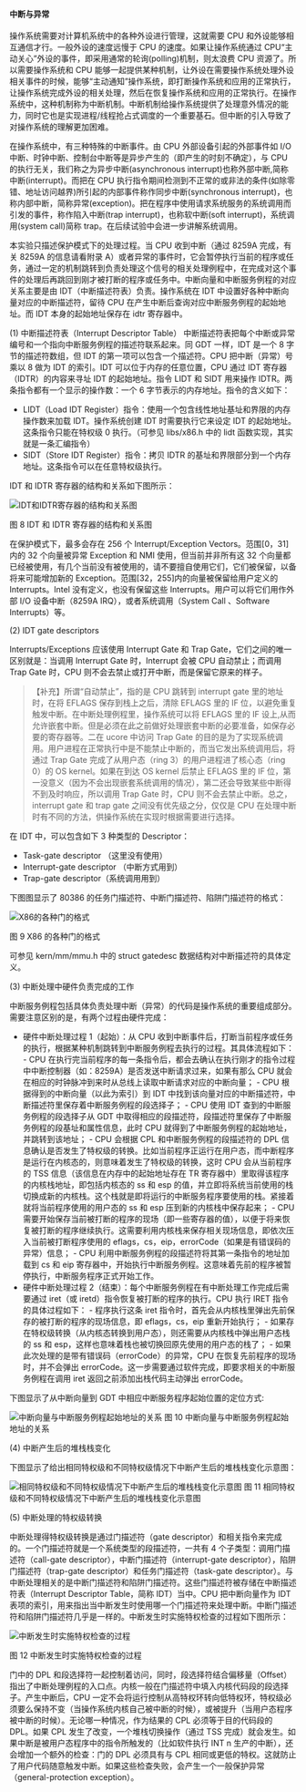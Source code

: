 #### 中断与异常

操作系统需要对计算机系统中的各种外设进行管理，这就需要 CPU 和外设能够相互通信才行。一般外设的速度远慢于 CPU 的速度。如果让操作系统通过 CPU“主动关心”外设的事件，即采用通常的轮询(polling)机制，则太浪费 CPU 资源了。所以需要操作系统和 CPU 能够一起提供某种机制，让外设在需要操作系统处理外设相关事件的时候，能够“主动通知”操作系统，即打断操作系统和应用的正常执行，让操作系统完成外设的相关处理，然后在恢复操作系统和应用的正常执行。在操作系统中，这种机制称为中断机制。中断机制给操作系统提供了处理意外情况的能力，同时它也是实现进程/线程抢占式调度的一个重要基石。但中断的引入导致了对操作系统的理解更加困难。

在操作系统中，有三种特殊的中断事件。由 CPU 外部设备引起的外部事件如 I/O 中断、时钟中断、控制台中断等是异步产生的（即产生的时刻不确定），与 CPU 的执行无关，我们称之为异步中断(asynchronous interrupt)也称外部中断,简称中断(interrupt)。而把在 CPU 执行指令期间检测到不正常的或非法的条件(如除零错、地址访问越界)所引起的内部事件称作同步中断(synchronous interrupt)，也称内部中断，简称异常(exception)。把在程序中使用请求系统服务的系统调用而引发的事件，称作陷入中断(trap interrupt)，也称软中断(soft interrupt)，系统调用(system call)简称 trap。在后续试验中会进一步讲解系统调用。

本实验只描述保护模式下的处理过程。当 CPU 收到中断（通过 8259A 完成，有关 8259A 的信息请看附录 A）或者异常的事件时，它会暂停执行当前的程序或任务，通过一定的机制跳转到负责处理这个信号的相关处理例程中，在完成对这个事件的处理后再跳回到刚才被打断的程序或任务中。中断向量和中断服务例程的对应关系主要是由 IDT（中断描述符表）负责。操作系统在 IDT 中设置好各种中断向量对应的中断描述符，留待 CPU 在产生中断后查询对应中断服务例程的起始地址。而 IDT 本身的起始地址保存在 idtr 寄存器中。

(1) 中断描述符表（Interrupt Descriptor Table）
中断描述符表把每个中断或异常编号和一个指向中断服务例程的描述符联系起来。同 GDT 一样，IDT 是一个 8 字节的描述符数组，但 IDT 的第一项可以包含一个描述符。CPU 把中断（异常）号乘以 8 做为 IDT 的索引。IDT 可以位于内存的任意位置，CPU 通过 IDT 寄存器（IDTR）的内容来寻址 IDT 的起始地址。指令 LIDT 和 SIDT 用来操作 IDTR。两条指令都有一个显示的操作数：一个 6 字节表示的内存地址。指令的含义如下：

- LIDT（Load IDT Register）指令：使用一个包含线性地址基址和界限的内存操作数来加载 IDT。操作系统创建 IDT 时需要执行它来设定 IDT 的起始地址。这条指令只能在特权级 0 执行。（可参见 libs/x86.h 中的 lidt 函数实现，其实就是一条汇编指令）
- SIDT（Store IDT Register）指令：拷贝 IDTR 的基址和界限部分到一个内存地址。这条指令可以在任意特权级执行。

IDT 和 IDTR 寄存器的结构和关系如下图所示：

![IDT和IDTR寄存器的结构和关系图](../lab1_figs/image007.png "IDT和IDTR寄存器的结构和关系图")

图 8 IDT 和 IDTR 寄存器的结构和关系图

在保护模式下，最多会存在 256 个 Interrupt/Exception Vectors。范围[0，31]内的 32 个向量被异常 Exception 和 NMI 使用，但当前并非所有这 32 个向量都已经被使用，有几个当前没有被使用的，请不要擅自使用它们，它们被保留，以备将来可能增加新的 Exception。范围[32，255]内的向量被保留给用户定义的 Interrupts。Intel 没有定义，也没有保留这些 Interrupts。用户可以将它们用作外部 I/O 设备中断（8259A IRQ），或者系统调用（System Call 、Software Interrupts）等。

(2) IDT gate descriptors

Interrupts/Exceptions 应该使用 Interrupt Gate 和 Trap Gate，它们之间的唯一区别就是：当调用 Interrupt Gate 时，Interrupt 会被 CPU 自动禁止；而调用 Trap Gate 时，CPU 则不会去禁止或打开中断，而是保留它原来的样子。

> 【补充】所谓“自动禁止”，指的是 CPU 跳转到 interrupt gate 里的地址时，在将 EFLAGS 保存到栈上之后，清除 EFLAGS 里的 IF 位，以避免重复触发中断。在中断处理例程里，操作系统可以将 EFLAGS 里的 IF 设上,从而允许嵌套中断。但是必须在此之前做好处理嵌套中断的必要准备，如保存必要的寄存器等。二在 ucore 中访问 Trap Gate 的目的是为了实现系统调用。用户进程在正常执行中是不能禁止中断的，而当它发出系统调用后，将通过 Trap Gate 完成了从用户态（ring 3）的用户进程进了核心态（ring 0）的 OS kernel。如果在到达 OS kernel 后禁止 EFLAGS 里的 IF 位，第一没意义（因为不会出现嵌套系统调用的情况），第二还会导致某些中断得不到及时响应，所以调用 Trap Gate 时，CPU 则不会去禁止中断。总之，interrupt gate 和 trap gate 之间没有优先级之分，仅仅是 CPU 在处理中断时有不同的方法，供操作系统在实现时根据需要进行选择。

在 IDT 中，可以包含如下 3 种类型的 Descriptor：

- Task-gate descriptor （这里没有使用）
- Interrupt-gate descriptor （中断方式用到）
- Trap-gate descriptor（系统调用用到）

下图图显示了 80386 的任务门描述符、中断门描述符、陷阱门描述符的格式：

![X86的各种门的格式](../lab1_figs/image008.png "X86的各种门的格式")

图 9 X86 的各种门的格式

可参见 kern/mm/mmu.h 中的 struct gatedesc 数据结构对中断描述符的具体定义。

(3) 中断处理中硬件负责完成的工作

中断服务例程包括具体负责处理中断（异常）的代码是操作系统的重要组成部分。需要注意区别的是，有两个过程由硬件完成：

- 硬件中断处理过程 1（起始）：从 CPU 收到中断事件后，打断当前程序或任务的执行，根据某种机制跳转到中断服务例程去执行的过程。其具体流程如下： - CPU 在执行完当前程序的每一条指令后，都会去确认在执行刚才的指令过程中中断控制器（如：8259A）是否发送中断请求过来，如果有那么 CPU 就会在相应的时钟脉冲到来时从总线上读取中断请求对应的中断向量； - CPU 根据得到的中断向量（以此为索引）到 IDT 中找到该向量对应的中断描述符，中断描述符里保存着中断服务例程的段选择子； - CPU 使用 IDT 查到的中断服务例程的段选择子从 GDT 中取得相应的段描述符，段描述符里保存了中断服务例程的段基址和属性信息，此时 CPU 就得到了中断服务例程的起始地址，并跳转到该地址； - CPU 会根据 CPL 和中断服务例程的段描述符的 DPL 信息确认是否发生了特权级的转换。比如当前程序正运行在用户态，而中断程序是运行在内核态的，则意味着发生了特权级的转换，这时 CPU 会从当前程序的 TSS 信息（该信息在内存中的起始地址存在 TR 寄存器中）里取得该程序的内核栈地址，即包括内核态的 ss 和 esp 的值，并立即将系统当前使用的栈切换成新的内核栈。这个栈就是即将运行的中断服务程序要使用的栈。紧接着就将当前程序使用的用户态的 ss 和 esp 压到新的内核栈中保存起来； - CPU 需要开始保存当前被打断的程序的现场（即一些寄存器的值），以便于将来恢复被打断的程序继续执行。这需要利用内核栈来保存相关现场信息，即依次压入当前被打断程序使用的 eflags，cs，eip，errorCode（如果是有错误码的异常）信息； - CPU 利用中断服务例程的段描述符将其第一条指令的地址加载到 cs 和 eip 寄存器中，开始执行中断服务例程。这意味着先前的程序被暂停执行，中断服务程序正式开始工作。
- 硬件中断处理过程 2（结束）：每个中断服务例程在有中断处理工作完成后需要通过 iret（或 iretd）指令恢复被打断的程序的执行。CPU 执行 IRET 指令的具体过程如下： - 程序执行这条 iret 指令时，首先会从内核栈里弹出先前保存的被打断的程序的现场信息，即 eflags，cs，eip 重新开始执行； - 如果存在特权级转换（从内核态转换到用户态），则还需要从内核栈中弹出用户态栈的 ss 和 esp，这样也意味着栈也被切换回原先使用的用户态的栈了； - 如果此次处理的是带有错误码（errorCode）的异常，CPU 在恢复先前程序的现场时，并不会弹出 errorCode。这一步需要通过软件完成，即要求相关的中断服务例程在调用 iret 返回之前添加出栈代码主动弹出 errorCode。

下图显示了从中断向量到 GDT 中相应中断服务程序起始位置的定位方式:

![中断向量与中断服务例程起始地址的关系](../lab1_figs/image009.png "中断向量与中断服务例程起始地址的关系")
图 10 中断向量与中断服务例程起始地址的关系

(4) 中断产生后的堆栈栈变化

下图显示了给出相同特权级和不同特权级情况下中断产生后的堆栈栈变化示意图：

![相同特权级和不同特权级情况下中断产生后的堆栈栈变化示意图](../lab1_figs/image010.png "相同特权级和不同特权级情况下中断产生后的堆栈栈变化示意图")
图 11 相同特权级和不同特权级情况下中断产生后的堆栈栈变化示意图

(5) 中断处理的特权级转换

中断处理得特权级转换是通过门描述符（gate descriptor）和相关指令来完成的。一个门描述符就是一个系统类型的段描述符，一共有 4 个子类型：调用门描述符（call-gate descriptor），中断门描述符（interrupt-gate descriptor），陷阱门描述符（trap-gate descriptor）和任务门描述符（task-gate descriptor）。与中断处理相关的是中断门描述符和陷阱门描述符。这些门描述符被存储在中断描述符表（Interrupt Descriptor Table，简称 IDT）当中。CPU 把中断向量作为 IDT 表项的索引，用来指出当中断发生时使用哪一个门描述符来处理中断。中断门描述符和陷阱门描述符几乎是一样的。中断发生时实施特权检查的过程如下图所示：

![中断发生时实施特权检查的过程](../lab1_figs/image011.png "中断发生时实施特权检查的过程")

图 12 中断发生时实施特权检查的过程

门中的 DPL 和段选择符一起控制着访问，同时，段选择符结合偏移量（Offset）指出了中断处理例程的入口点。内核一般在门描述符中填入内核代码段的段选择子。产生中断后，CPU 一定不会将运行控制从高特权环转向低特权环，特权级必须要么保持不变（当操作系统内核自己被中断的时候），或被提升（当用户态程序被中断的时候）。无论哪一种情况，作为结果的 CPL 必须等于目的代码段的 DPL。如果 CPL 发生了改变，一个堆栈切换操作（通过 TSS 完成）就会发生。如果中断是被用户态程序中的指令所触发的（比如软件执行 INT n 生产的中断），还会增加一个额外的检查：门的 DPL 必须具有与 CPL 相同或更低的特权。这就防止了用户代码随意触发中断。如果这些检查失败，会产生一个一般保护异常（general-protection exception）。
